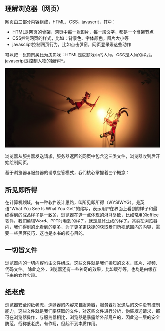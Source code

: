 ## 理解浏览器（网页）
网页由三部分内容组成，HTML、CSS、javascrit，其中：
- HTML是网页的骨架，网页中每一张图片，每一段文字，都是一个骨架节点
- CSS控制网页的样式，比如：背景色，字体颜色，图片大小等
- javascript控制网页行为，比如点击弹窗，网页登录等这些动作

可以把一张网页类比为皮影戏：HTML是皮影戏中的人物，CSS是人物的样式，javascript是控制人物的操作杆。

![shadow-play](../image/part01/shadow-play.png)

浏览器从服务器发送请求，服务器返回的网页中包含这三类文件，浏览器收到后开始绘制网页。

基于浏览器与服务器的请求应答模式，我们核心掌握着三个概念：

## 所见即所得
在计算机领域，有一种软件设计思路，叫所见即所得（WYSIWYG），是英语"What You See Is What You Get"的缩写，表示用户在界面上看到的样子和最终得到的成品样子是一致的，浏览器在这一点体现的淋淋尽致，比如常用的office软件，我们编辑Word、PPT时看到的样子，就是最终生成的样子。其实在浏览器内，我们得到的比看到的更多，为了更多更快捷的获取我们所视范围内的内容，需要一些黑客技巧，这也是本书的核心目的。
## 一切皆文件
浏览器内的一切内容均由文件组成，这些文件就是我们熟知的文本、图片、视频、代码文件。
除此之外，浏览器还有一些神奇的效果，比如缓存等，也均是由缓存下来的文件实现。
## 纸老虎
浏览器安全的纸老虎，浏览器的内容来自服务器，服务器对发送后的文件没有控制能力，这些文件就是我们要获取的文件，对这些文件进行分析，伪装发送请求，都可在浏览器操作，与服务器相比，浏览器是暴露给外部用户的，因此这一层的安全防范，俗称纸老虎。有作用，但起不到本质作用。


